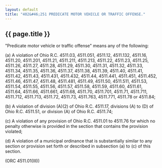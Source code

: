 ```yaml
---
layout: default
title: "402&#46;251 PREDICATE MOTOR VEHICLE OR TRAFFIC OFFENSE."
---
```


{{ page.title }}
----------------

"Predicate motor vehicle or traffic offense" means any of the following:

(a) A violation of Ohio R.C. 4511.03, 4511.051, 4511.12, 4511.132, 4511.16, 4511.20, 4511.201, 4511.21, 4511.211, 4511.213, 4511.22, 4511.23, 4511.25, 4511.26, 4511.27, 4511.28, 4511.29, 4511.30, 4511.31, 4511.32, 4511.33, 4511.34, 4511.35, 4511.36, 4511.37, 4511.38, 4511.39, 4511.40, 4511.41, 4511.42, 4511.43, 4511.431, 4511.432, 4511.44, 4511.441, 4511.451, 4511.452, 4511.46, 4511.47, 4511.48, 4511.481, 4511.49, 4511.50, 4511.511, 4511.53, 4511.54, 4511.55, 4511.56, 4511.57, 4511.58, 4511.59, 4511.60, 4511.61, 4511.64, 4511.66, 4511.661, 4511.68, 4511.70, 4511.701, 4511.71, 4511.711, 4511.712, 4511.713, 4511.72, 4511.73, 4511.763, 4511.771, 4511.78 or 4511.84; 

(b) A violation of division (A)(2) of Ohio R.C. 4511.17, divisions (A) to (D) of Ohio R.C. 4511.51, or division (A) of Ohio R.C. 4511.74;

(c) A violation of any provision of Ohio R.C. 4511.01 to 4511.76 for which no penalty otherwise is provided in the section that contains the provision violated;

(d) A violation of a municipal ordinance that is substantially similar to any section or provision set forth or described in subsection (a) to (c) of this section.

(ORC 4511.01(III))